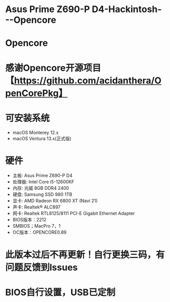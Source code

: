 # Asus Prime Z690-P D4-Hackintosh---Opencore

# Opencore

# 感谢Opencore开源项目【https://github.com/acidanthera/OpenCorePkg】
# 可安装系统
- macOS Monterey 12.x 
- macOS Ventura  13.x(正式版) 

# 硬件

- 主板:   Asus Prime Z690-P D4
- 处理器: Intel Core i5-12600KF
- 内存: 光威 8GB DDR4 2400
- 硬盘: Samsung SSD 980 1TB
- 显卡: AMD Radeon RX 6800 XT (Navi 21)
- 声卡: Realtek® ALC897
- 网卡: Realtek RTL8125/8111 PCI-E Gigabit Ethernet Adapter
- BIOS版本：2212
- SMBIOS；MacPro 7，1
- OC版本：OPENCORE0.89

# 此版本过后不再更新！自行更换三码，有问题反馈到lssues
# BIOS自行设置，USB已定制

